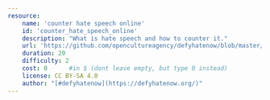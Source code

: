 ```yaml
---
resource:
    name: 'counter hate speech online'
    id: 'counter_hate_speech_online'    
    description: "What is hate speech and how to counter it."
    url: 'https://github.com/opencultureagency/defyhatenow/blob/master/CAMEROON/SocialMedia-FieldGuide/counter%20hate%20speech.pdf'
    duration: 20
    difficulty: 2
    cost: 0      #in $ (dont leave empty, but type 0 instead)
    license: CC BY-SA 4.0
    author: "[#defyhatenow](https://defyhatenow.org/)"
---
```

